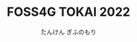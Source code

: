 ---
title: FOSS4G TOKAI 2022
subtitle: たんけん ぎふのもり
time: 8/10(水), 8/11(祝) 
place: 
image: img/fd07a1433ab200d895020918681508ea.webp

place:
  heading: 開催場所
  text:  <a target="blank" href="https://www.forest.ac.jp/about/access/">岐阜県立森林文化アカデミー</a> & Online
  imageUrl: img/PXL_20220723_045931276.jpg

blurb:
  heading: Message
  text:  岐阜県は国内有数の林業の盛んな地域です。会場である森林文化アカデミーも林業を中心とした森に関する文化や技術の継承を実践しています。<br>
    FOSS4G TOKAI 2022では森とGISを大人だけでなく子供にも分かりやすく、そして親しみやすいイベントにしていきます。<br>
    ハンズオンやセッションで「たんけん」して、新たな岐阜や森の魅力を発見しましょう。

handsontitle:
  bgcolor: 
  text: ハンズオンDay

handson1:
  bgcolor: #5a9980
  imageUrl: img/icon/02_古川 邦明.png
  heading: QGIS初級編〜岐阜県の地形を見てみよう〜
  text: 
    |
    講師：古川 邦明（岐阜県立森林文化アカデミー兼森林研究所）<br>
    定員：10名<br>
    日時：8月10日[水] 14:00-17:00 <br>
    対象者：PCの基本操作が可能な方<br>
    <br>
    初心者を対象とした，GISを利用する上で必要な基礎知識，データの表示などの基本操作から印刷用データの作成など，実際にQGISを操作しながら 実習します．<br>
    <br>
    <ul>
    <li>QGISの画面の見方と操作方法
    <li>簡単なデータの入手方法
    <li>データの表示方法
    <li>印刷用データの作成方法
    </ul>

handson2:
  bgcolor: #5a9980
  imageUrl: img/icon/01_キタ コウイチ.png
  heading: QGIS中級編〜航空レーザー測量データをQGISで使う〜
  text: 
    |
    講師：喜多 耕一（FOSS4G Hokkaido）<br>
    日時：8月10日[水] 14:00-17:00<br>
    最近、国や地方自治体で公開されることが多くなってきた、「航空レーザー測量」のデータを使って、標高データの作成、地形データの作成、差分計算などを実践してみましょう。<br>
    <br>
    <ul>
    <li>標高DEMラスタの作成
    <li>陰影図、傾斜区分図の作成
    <li>道路の縦断図を作成
    <li>災害前と災害後の地形を比較（差分計算）
    <li>（時間があれば）PLATEAUのデータをQGISで使う
    </ul>



sessiontitle:
  text: セッションDay

session:
  heading: タイムテーブル
  description: 会場情報、配信YouTubeURLは後日、記載いたします
  sessions:
    - time: 10:30〜
      title: 受付開始
      detail: 
    - time: 11:00〜
      title: オープニング
      detail: 
    - time: 11:10〜
      title: <span class="grey-2">セッション1</span><br>森林情報のオープンデータとQGISでの利用
      detail: 喜多 耕一<br>（FOSS4G Hokkaido）
      icon: img/icon/01_キタ コウイチ.png

    - time: 11:30〜
      title: <span class="grey-2">セッション2</span><br>「ぎふ森林情報WebMAP」の公開
      detail: 古川 邦明<br>岐阜県立森林文化アカデミー兼森林研究所
      icon: img/icon/02_古川 邦明.png

    - time: 11:50〜
      title: <span class="grey-2">セッション3</span><br>野生動物研究におけるQGISとLeafletの活用事例
      detail:	東出 大志<br>岐阜大学野生動物管理学研究センター
      icon: img/icon/03_東出 大志.png

    - time: 12:10〜
      title: 昼休憩

    - time: 12:30〜
      title: LT大会

    - time: 13:10〜
      title: 昼休憩

    - time: 13:30〜
      title: <span class="grey-2">セッション4</span><br>MySQLのGIS機能の機能追加/改善状況
      detail: 山﨑 由章<br>日本オラクル株式会社 MySQL GBU
      icon: img/icon/04_山﨑 由章.png

    - time: 13:50〜
      title: <span class="grey-2">セッション5</span><br>こんにちは Oracle Spatial です(仮)
      detail: 中井 亮矢<br>日本オラクル株式会社
      icon: img/icon/05_中井 亮矢.png

    - time: 14:10〜
      title: <span class="grey-2">セッション6</span><br>未定
      detail: 道下 亮<br>一般財団法人リモート・センシング技術センター
      icon: img/icon/06_道下 亮.png

    - time: 14:30〜
      title: <span class="grey-2">セッション7</span><br>地域発！　山村集落の防災マップづくり
      detail: 戸田 堅一郎<br>株式会社ジオ・フォレスト
      icon: img/icon/07_戸田 堅一郎.png

    - time: 14:50〜
      title: <span class="grey-2">セッション8</span><br>文化遺産のデジタル３D計測と活用
      detail: 渡部 展也<br>中部大学
      icon: img/icon/08_渡部 展也.png

    - time: 15:10〜
      title: 休憩

    - time: 15:30〜
      title: <span class="grey-2">セッション9</span><br>森林3ＤデータのAR利用の可能性
      detail: 本田 佳彰,杉本 和也<br>岐阜県立森林文化アカデミー
      icon: img/icon/09_杉本 和也.png

    - time: 15:50〜
      title: <span class="grey-2">セッション10</span><br>未定
      detail: 國枝 裕介<br>個人
      icon: img/icon/10_國枝 裕介.png

    - time: 16:10〜
      title: <span class="grey-2">セッション11</span><br>木こり見習いがWebGISで演習林のマップアプリを自作してみた      
      detail: 小松 聖<br>株式会社MIERUNE
      icon: img/icon/11_小松 聖.png

    - time: 16:30〜
      title: <span class="grey-2">セッション12</span><br>LiDARデータの煎じ方, 2022
      detail: 竹島 喜芳<br>中部大学
      icon: img/icon/12_竹島 喜芳.png

    - time: 16:50〜
      title: クロージング
    - time: 17:00〜
      title: 閉会
    - time: 18:00〜
      title: 終了			
  


news:
  heading: News
  youtube: https://www.youtube.com/embed/ajw_4l9HlhA
  text: 
   | 
   - 7/25(月) : ハンズオン, 子供向けワークショップ, LTの申し込みを公開しました

   - 7/19(火) : [最新情報#6](https://www.youtube.com/watch?v=ajw_4l9HlhA)を配信しました

   - 7/5(火) : ハンズオン申込みを公開しました

   - 7/5(火) : [最新情報#5](https://www.youtube.com/watch?v=joCZmBGPfTc)を配信しました

   - 6/21(火) : [最新事情#4](https://www.youtube.com/watch?v=54oGFBVxCA0)を配信しました

   - 6/13(金) : サイトを公開しました

   - 6/7(火) : [最新事情#3](https://www.youtube.com/watch?v=y8T_XuSUlwU)を配信しました

   - 5/17(火) : [最新事情#2](https://www.youtube.com/watch?v=LZ5AnpvUqdI)を配信しました

   - 4/19(火) : [最新事情#1](https://www.youtube.com/watch?v=t19MPU4n7tc)を配信しました

# intro:
#   heading: What we offer
#   text: Kaldi is the ultimate spot for coffee lovers who want to learn about their
#     java’s origin and support the farmers that grew it. We take coffee
#     production, roasting and brewing seriously and we’re glad to pass that
#     knowledge to anyone.
# products:
#   - image: img/illustrations-coffee.svg
#     text: We sell green and roasted coffee beans that are sourced directly from
#       independent farmers and farm cooperatives. We’re proud to offer a variety
#       of coffee beans grown with great care for the environment and local
#       communities. Check our post or contact us directly for current
#       availability.
#   - image: /img/illustrations-coffee-gear.svg
#     text: We offer a small, but carefully curated selection of brewing gear and
#       tools for every taste and experience level. No matter if you roast your
#       own beans or just bought your first french press, you’ll find a gadget to
#       fall in love with in our shop.
# values:
#   heading: Our values
#   text: Coffee is an amazing part of human culture but it has a dark side too –
#     one of colonialism and mindless abuse of natural resources and human lives.
#     We want to turn this around and return the coffee trade to the drink’s
#     exhilarating, empowering and unifying nature.
---